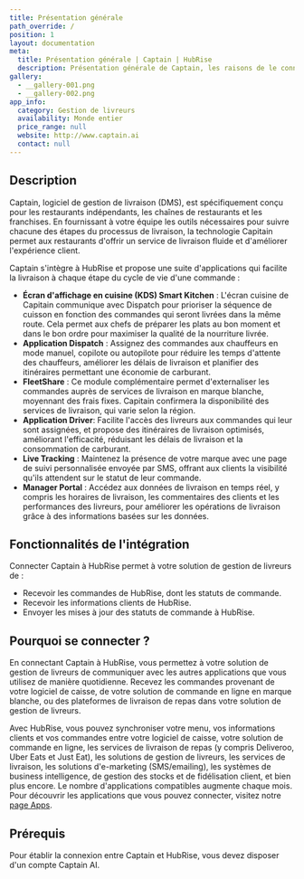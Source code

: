 ```yaml
---
title: Présentation générale
path_override: /
position: 1
layout: documentation
meta:
  title: Présentation générale | Captain | HubRise
  description: Présentation générale de Captain, les raisons de le connecter à HubRise et fonctionnalités de l'intégration avec HubRise. Synchronisez les données entre logiciel de caisse et applications.
gallery:
  - __gallery-001.png
  - __gallery-002.png
app_info:
  category: Gestion de livreurs
  availability: Monde entier
  price_range: null
  website: http://www.captain.ai
  contact: null
---
```


## Description

Captain, logiciel de gestion de livraison (DMS), est spécifiquement conçu pour les restaurants indépendants, les chaînes de restaurants et les franchises. En fournissant à votre équipe les outils nécessaires pour suivre chacune des étapes du processus de livraison, la technologie Capitain permet aux restaurants d'offrir un service de livraison fluide et d'améliorer l'expérience client.

Captain s'intègre à HubRise et propose une suite d'applications qui facilite la livraison à chaque étape du cycle de vie d'une commande :

- **Écran d'affichage en cuisine (KDS) Smart Kitchen** : L'écran cuisine de Capitain communique avec Dispatch pour prioriser la séquence de cuisson en fonction des commandes qui seront livrées dans la même route. Cela permet aux chefs de préparer les plats au bon moment et dans le bon ordre pour maximiser la qualité de la nourriture livrée.
- **Application Dispatch** : Assignez des commandes aux chauffeurs en mode manuel, copilote ou autopilote pour réduire les temps d'attente des chauffeurs, améliorer les délais de livraison et planifier des itinéraires permettant une économie de carburant.
- **FleetShare** : Ce module complémentaire permet d'externaliser les commandes auprès de services de livraison en marque blanche, moyennant des frais fixes. Capitain confirmera la disponibilité des services de livraison, qui varie selon la région.
- **Application Driver**: Facilite l'accès des livreurs aux commandes qui leur sont assignées, et propose des itinéraires de livraison optimisés, améliorant l'efficacité, réduisant les délais de livraison et la consommation de carburant.
- **Live Tracking** : Maintenez la présence de votre marque avec une page de suivi personnalisée envoyée par SMS, offrant aux clients la visibilité qu'ils attendent sur le statut de leur commande.
- **Manager Portal** : Accédez aux données de livraison en temps réel, y compris les horaires de livraison, les commentaires des clients et les performances des livreurs, pour améliorer les opérations de livraison grâce à des informations basées sur les données.

## Fonctionnalités de l'intégration

Connecter Captain à HubRise permet à votre solution de gestion de livreurs de :

- Recevoir les commandes de HubRise, dont les statuts de commande.
- Recevoir les informations clients de HubRise.
- Envoyer les mises à jour des statuts de commande à HubRise.

## Pourquoi se connecter ?

En connectant Captain à HubRise, vous permettez à votre solution de gestion de livreurs de communiquer avec les autres applications que vous utilisez de manière quotidienne. Recevez les commandes provenant de votre logiciel de caisse, de votre solution de commande en ligne en marque blanche, ou des plateformes de livraison de repas dans votre solution de gestion de livreurs.

Avec HubRise, vous pouvez synchroniser votre menu, vos informations clients et vos commandes entre votre logiciel de caisse, votre solution de commande en ligne, les services de livraison de repas (y compris Deliveroo, Uber Eats et Just Eat), les solutions de gestion de livreurs, les services de livraison, les solutions d'e-marketing (SMS/emailing), les systèmes de business intelligence, de gestion des stocks et de fidélisation client, et bien plus encore. Le nombre d'applications compatibles augmente chaque mois. Pour découvrir les applications que vous pouvez connecter, visitez notre [page Apps](/apps).

## Prérequis

Pour établir la connexion entre Captain et HubRise, vous devez disposer d'un compte Captain AI.
